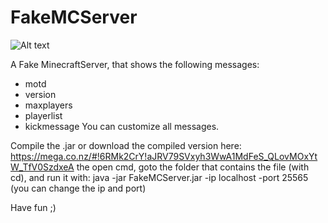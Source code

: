 FakeMCServer
============

![Alt text](http://image-upload.de/image/fJMilM/4fe71c6994.png)

A Fake MinecraftServer, that shows the following messages:
* motd
* version
* maxplayers
* playerlist
* kickmessage
You can customize all messages.

Compile the .jar or download the compiled version here: https://mega.co.nz/#!6RMk2CrY!aJRV79SVxyh3WwA1MdFeS_QLovMOxYtW_TfV0SzdxeA
the open cmd, goto the folder that contains the file (with cd), and run it with:
java -jar FakeMCServer.jar -ip localhost -port 25565
(you can change the ip and port)

Have fun ;)
